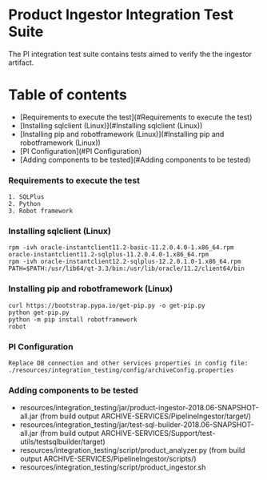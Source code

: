Product Ingestor Integration Test Suite
=======================================

The PI integration test suite contains tests aimed to verify the the ingestor artifact.

Table of contents
=================

<!--ts-->
   * [Requirements to execute the test](#Requirements to execute the test)
   * [Installing sqlclient (Linux)](#Installing sqlclient (Linux))
   * [Installing pip and robotframework (Linux)](#Installing pip and robotframework (Linux))
   * [PI Configuration](#PI Configuration)   
   * [Adding components to be tested](#Adding components to be tested)  
   
   
<!--te-->



### Requirements to execute the test

    1. SQLPlus
    2. Python
    3. Robot framework


### Installing sqlclient (Linux)

    rpm -ivh oracle-instantclient11.2-basic-11.2.0.4.0-1.x86_64.rpm oracle-instantclient11.2-sqlplus-11.2.0.4.0-1.x86_64.rpm
    rpm -ivh oracle-instantclient12.2-sqlplus-12.2.0.1.0-1.x86_64.rpm
    PATH=$PATH:/usr/lib64/qt-3.3/bin:/usr/lib/oracle/11.2/client64/bin

### Installing pip and robotframework (Linux)

    curl https://bootstrap.pypa.io/get-pip.py -o get-pip.py
    python get-pip.py
    python -m pip install robotframework
    robot


### PI Configuration

    Replace DB connection and other services properties in config file:
    ./resources/integration_testing/config/archiveConfig.properties


### Adding components to be tested

- resources/integration_testing/jar/product-ingestor-2018.06-SNAPSHOT-all.jar (from build output ARCHIVE-SERVICES/PipelineIngestor/target/)
- resources/integration_testing/jar/test-sql-builder-2018.06-SNAPSHOT-all.jar (from build output ARCHIVE-SERVICES/Support/test-utils/testsqlbuilder/target)
- resources/integration_testing/script/product_analyzer.py (from build output ARCHIVE-SERVICES/PipelineIngestor/scripts/)
- resources/integration_testing/script/product_ingestor.sh
